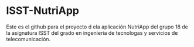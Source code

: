 # ISST-NutriApp
Este es el github para el proyecto d ela aplicación NutriApp del grupo 18 de la asignatura ISST del grado en ingenieria de tecnologas y servicios de telecomunicación.

